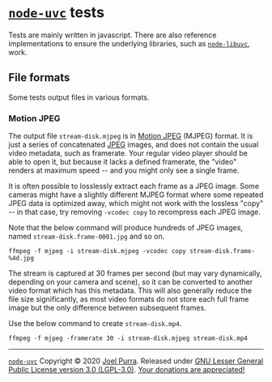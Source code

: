 # [`node-uvc`](https://joelpurra.com/projects/node-uvc/) tests

Tests are mainly written in javascript. There are also reference implementations to ensure the underlying libraries, such as [`node-libuvc`](https://joelpurra.com/projects/node-libuvc/), work.

## File formats

Some tests output files in various formats.

### Motion JPEG

The output file `stream-disk.mjpeg` is in [Motion JPEG](https://en.wikipedia.org/wiki/Motion_JPEG) (MJPEG) format. It is just a series of concatenated [JPEG](https://en.wikipedia.org/wiki/JPEG) images, and does not contain the usual video metadata, such as framerate. Your regular video player should be able to open it, but because it lacks a defined framerate, the "video" renders at maximum speed -- and you might only see a single frame.

It is often possible to losslessly extract each frame as a JPEG image. Some cameras might have a slightly different MJPEG format where some repeated JPEG data is optimized away, which might not work with the lossless "copy" -- in that case, try removing `-vcodec copy` to recompress each JPEG image.

Note that the below command will produce hundreds of JPEG images, named `stream-disk.frame-0001.jpg` and so on.

```shell
ffmpeg -f mjpeg -i stream-disk.mjpeg -vcodec copy stream-disk.frame-%4d.jpg
```

The stream is captured at 30 frames per second (but may vary dynamically, depending on your camera and scene), so it can be converted to another video format which has this metadata. This will also generally reduce the file size significantly, as most video formats do not store each full frame image but the only difference between subsequent frames.

Use the below command to create `stream-disk.mp4`.

```shell
ffmpeg -f mjpeg -framerate 30 -i stream-disk.mjpeg stream-disk.mp4
```

---

[`node-uvc`](https://joelpurra.com/projects/node-uvc/) Copyright &copy; 2020 [Joel Purra](https://joelpurra.com/). Released under [GNU Lesser General Public License version 3.0 (LGPL-3.0)](https://www.gnu.org/licenses/lgpl.html). [Your donations are appreciated!](https://joelpurra.com/donate/)
